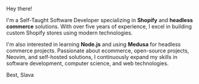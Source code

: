 Hey there!

I'm a Self-Taught Software Developer specializing in **Shopify** and **headless commerce** solutions. With over five years of experience, I excel in building custom Shopify stores using modern technologies. 

I'm also interested in learning **Node.js** and using **Medusa** for headless commerce projects. Passionate about ecommerce, open-source projects, Neovim, and self-hosted solutions, I continuously expand my skills in software development, computer science, and web technologies.

Best, Slava
